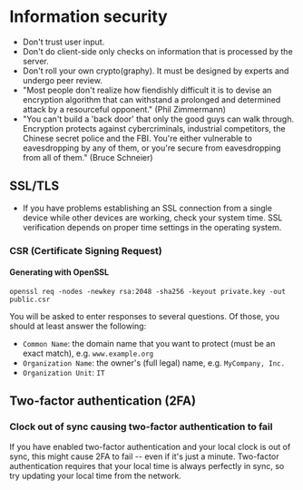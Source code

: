 # Information security

 * Don't trust user input.
 * Don't do client-side only checks on information that is processed by the server.
 * Don't roll your own crypto(graphy). It must be designed by experts and undergo peer review.
 * "Most people don't realize how fiendishly difficult it is to devise an encryption algorithm that can withstand a prolonged and determined attack by a resourceful opponent." (Phil Zimmermann)
 * "You can't build a 'back door' that only the good guys can walk through. Encryption protects against cybercriminals, industrial competitors, the Chinese secret police and the FBI. You're either vulnerable to eavesdropping by any of them, or you're secure from eavesdropping from all of them." (Bruce Schneier)

## SSL/TLS

 * If you have problems establishing an SSL connection from a single device while other devices are working, check your system time. SSL verification depends on proper time settings in the operating system.

### CSR (Certificate Signing Request)

#### Generating with OpenSSL

```
openssl req -nodes -newkey rsa:2048 -sha256 -keyout private.key -out public.csr
```

You will be asked to enter responses to several questions. Of those, you should at least answer the following:

 * `Common Name`: the domain name that you want to protect (must be an exact match), e.g. `www.example.org`
 * `Organization Name`: the owner's (full legal) name, e.g. `MyCompany, Inc.`
 * `Organization Unit`: `IT`

## Two-factor authentication (2FA)

### Clock out of sync causing two-factor authentication to fail

If you have enabled two-factor authentication and your local clock is out of sync, this might cause 2FA to fail -- even if it's just a minute. Two-factor authentication requires that your local time is always perfectly in sync, so try updating your local time from the network.
